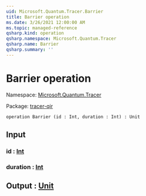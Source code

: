 ```yaml
---
uid: Microsoft.Quantum.Tracer.Barrier
title: Barrier operation
ms.date: 3/26/2021 12:00:00 AM
ms.topic: managed-reference
qsharp.kind: operation
qsharp.namespace: Microsoft.Quantum.Tracer
qsharp.name: Barrier
qsharp.summary: ''
---
```


# Barrier operation

Namespace: [Microsoft.Quantum.Tracer](xref:Microsoft.Quantum.Tracer)

Package: [tracer-qir](https://nuget.org/packages/tracer-qir)




```qsharp
operation Barrier (id : Int, duration : Int) : Unit
```


## Input

### id : [Int](xref:microsoft.quantum.lang-ref.int)




### duration : [Int](xref:microsoft.quantum.lang-ref.int)





## Output : [Unit](xref:microsoft.quantum.lang-ref.unit)

